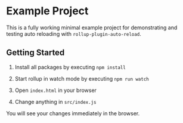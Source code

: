 # Example Project

This is a fully working minimal example project for demonstrating and testing auto reloading with `rollup-plugin-auto-reload`.

## Getting Started

1. Install all packages by executing `npm install`

2. Start rollup in watch mode by executing `npm run watch`

3. Open `index.html` in your browser

4. Change anything in `src/index.js`

You will see your changes immediately in the browser.
